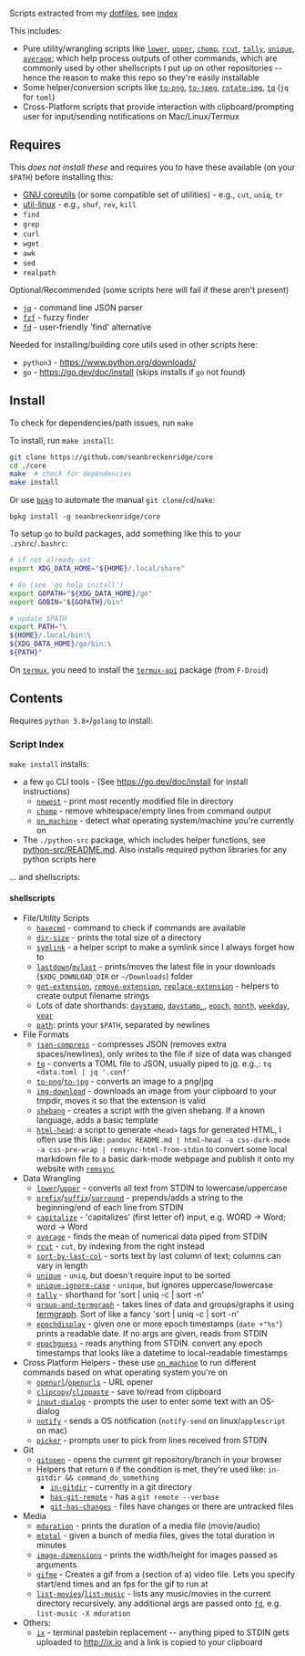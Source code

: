 Scripts extracted from my [dotfiles](https://github.com/seanbreckenridge/dotfiles), see [index](#script-index)

This includes:

- Pure utility/wrangling scripts like [`lower`](./shellscripts/lower), [`upper`](./shellscripts/upper), [`chomp`](./shellscripts/chomp), [`rcut`](./shellscripts/rcut), [`tally`](./shellscripts/tally), [`unique`](./shellscripts/unique), [`average`](./shellscripts/average); which help process outputs of other commands, which are commonly used by other shellscripts I put up on other repositories -- hence the reason to make this repo so they're easily installable
- Some helper/conversion scripts like [`to-png`](./shellscripts/to-png), [`to-jpeg`](./shellscripts/to-jpeg), [`rotate-img`](./shellscripts/rotate-img), [`tq`](./shellscripts/tq) (`jq` for `toml`)
- Cross-Platform scripts that provide interaction with clipboard/prompting user for input/sending notifications on Mac/Linux/Termux

## Requires

This _does not install these_ and requires you to have these available (on your `$PATH`) before installing this:

- [GNU coreutils](https://www.gnu.org/software/coreutils/) (or some compatible set of utilities) - e.g., `cut`, `uniq`, `tr`
- [util-linux](https://en.wikipedia.org/wiki/Util-linux) - e.g., `shuf`, `rev`, `kill`
- `find`
- `grep`
- `curl`
- `wget`
- `awk`
- `sed`
- `realpath`

Optional/Recommended (some scripts here will fail if these aren't present)

- [`jq`](https://stedolan.github.io/jq/) - command line JSON parser
- [`fzf`](https://github.com/junegunn/fzf#installation) - fuzzy finder
- [`fd`](https://github.com/sharkdp/fd#installation) - user-friendly 'find' alternative

Needed for installing/building core utils used in other scripts here:

- `python3` - <https://www.python.org/downloads/>
- `go` - <https://go.dev/doc/install> (skips installs if `go` not found)

## Install

To check for dependencies/path issues, run `make`

To install, run `make install`:

```bash
git clone https://github.com/seanbreckenridge/core
cd ./core
make  # check for dependencies
make install
```

Or use [`bpkg`](https://github.com/bpkg/bpkg) to automate the manual `git clone`/`cd`/`make`:

```
bpkg install -g seanbreckenridge/core
```

To setup `go` to build packages, add something like this to your `.zshrc`/`.bashrc`:

```bash
# if not already set
export XDG_DATA_HOME="${HOME}/.local/share"

# Go (see 'go help install')
export GOPATH="${XDG_DATA_HOME}/go"
export GOBIN="${GOPATH}/bin"

# update $PATH
export PATH="\
${HOME}/.local/bin:\
${XDG_DATA_HOME}/go/bin:\
${PATH}"
```

On [`termux`](https://termux.dev/en/), you need to install the [`termux-api`](https://github.com/termux/termux-api) package (from `F-Droid`)

## Contents

Requires `python 3.8+`/`golang` to install:

### Script Index

`make install` installs:

- a few `go` CLI tools - (See <https://go.dev/doc/install> for install instructions)
  - [`newest`](https://github.com/seanbreckenridge/newest) - print most recently modified file in directory
  - [`chomp`](https://github.com/seanbreckenridge/chomp) - remove whitespace/empty lines from command output
  - [`on_machine`](https://github.com/seanbreckenridge/on_machine) - detect what operating system/machine you're currently on
- The `./python-src` package, which includes helper functions, see [python-src/README.md](./python-src/README.md). Also installs required python libraries for any python scripts here

... and shellscripts:

#### shellscripts

- File/Utility Scripts
  - [`havecmd`](./shellscripts/havecmd) - command to check if commands are available
  - [`dir-size`](./shellscripts/dir-size) - prints the total size of a directory
  - [`symlink`](./shellscripts/symlink) - a helper script to make a symlink since I always forget how to
  - [`lastdown`](./shellscripts/lastdown)/[`mvlast`](./shellscripts/mvlast) - prints/moves the latest file in your downloads (`$XDG_DOWNLOAD_DIR` or `~/Downloads`) folder
  - [`get-extension`](./shellscripts/get-extension), [`remove-extension`](./shellscripts/remove-extension), [`replace-extension`](./shellscripts/replace-extension) - helpers to create output filename strings
  - Lots of date shorthands: [`daystamp`](./shellscripts/daystamp), [`daystamp_`](./shellscripts/daystamp_), [`epoch`](./shellscripts/epoch), [`month`](./shellscripts/month), [`weekday`](./shellscripts/weekday), [`year`](./shellscripts/year)
  - [`path`](./shellscripts/path): prints your `$PATH`, separated by newlines
- File Formats
  - [`json-compress`](./shellscripts/json-compress) - compresses JSON (removes extra spaces/newlines), only writes to the file if size of data was changed
  - [`tq`](./shellscripts/tq) - converts a TOML file to JSON, usually piped to [jq](https://github.com/stedolan/jq). e.g.,: `tq <data.toml | jq '.conf'`
  - [`to-png`](./shellscripts/to-png)/[`to-jpg`](./shellscripts/to-jpg) - converts an image to a png/jpg
  - [`img-download`](./shellscripts/img-download) - downloads an image from your clipboard to your tmpdir, moves it so that the extension is valid
  - [`shebang`](./shellscripts/shebang) - creates a script with the given shebang. If a known language, adds a basic template
  - [`html-head`](./shellscripts/html-head): a script to generate `<head>` tags for generated HTML, I often use this like: `pandoc README.md | html-head -a css-dark-mode -a css-pre-wrap | remsync-html-from-stdin` to convert some local markdown file to a basic dark-mode webpage and publish it onto my website with [`remsync`](https://github.com/seanbreckenridge/vps/blob/master/remsync)
- Data Wrangling
  - [`lower`](./shellscripts/lower)/[`upper`](./shellscripts/upper) - converts all text from STDIN to lowercase/uppercase
  - [`prefix`](./shellscripts/prefix)/[`suffix`](./shellscripts/suffix)/[`surround`](./shellscripts/surround) - prepends/adds a string to the beginning/end of each line from STDIN
  - [`capitalize`](./shellscripts/capitalize) - 'capitalizes' (first letter of) input, e.g. WORD -> Word; word -> Word
  - [`average`](./shellscripts/average) - finds the mean of numerical data piped from STDIN
  - [`rcut`](./shellscripts/rcut) - `cut`, by indexing from the right instead
  - [`sort-by-last-col`](./shellscripts/sort-by-last-col) - sorts text by last column of text; columns can vary in length
  - [`unique`](./shellscripts/unique) - `uniq`, but doesn't require input to be sorted
  - [`unique-ignore-case`](./shellscripts/unique-ignore-case) - `unique`, but ignores uppercase/lowercase
  - [`tally`](./shellscripts/tally) - shorthand for 'sort | uniq -c | sort -n'
  - [`group-and-termgraph`](./shellscripts/group-and-termgraph) - takes lines of data and groups/graphs it using [termgraph](https://github.com/mkaz/termgraph). Sort of like a fancy 'sort | uniq -c | sort -n'
  - [`epochdisplay`](./shellscripts/epochdisplay) - given one or more epoch timestamps (`date +"%s"`) prints a readable date. If no args are given, reads from STDIN
  - [`epochguess`](./shellscripts/epochguess) - reads anything from STDIN. convert any epoch timestamps that looks like a datetime to local-readable timestamps
- Cross Platform Helpers - these use [`on_machine`](https://github.com/seanbreckenridge/on_machine) to run different commands based on what operating system you're on
  - [`openurl`](./shellscripts/openurl)/[`openurls`](./shellscripts/openurls) - URL opener
  - [`clipcopy`](./shellscripts/clipcopy)/[`clippaste`](./shellscripts/clippaste) - save to/read from clipboard
  - [`input-dialog`](./shellscripts/input-dialog) - prompts the user to enter some text with an OS-dialog
  - [`notify`](./shellscripts/notify) - sends a OS notification (`notify-send` on linux/`applescript` on mac)
  - [`picker`](./shellscripts/picker) - prompts user to pick from lines received from STDIN
- Git
  - [`gitopen`](./shellscripts/gitopen) - opens the current git repository/branch in your browser
  - Helpers that return `0` if the condition is met, they're used like: `in-gitdir && command_do_something`
    - [`in-gitdir`](./shellscripts/in-gitdir) - currently in a git directory
    - [`has-git-remote`](./shellscripts/has-git-remote) - has a `git remote --verbose`
    - [`git-has-changes`](./shellscripts/git-has-changes) - files have changes or there are untracked files
- Media
  - [`mduration`](./shellscripts/mduration) - prints the duration of a media file (movie/audio)
  - [`mtotal`](./shellscripts/mtotal) - given a bunch of media files, gives the total duration in minutes
  - [`image-dimensions`](./shellscripts/image-dimensions) - prints the width/height for images passed as arguments
  - [`gifme`](./shellscripts/gifme) - Creates a gif from a (section of a) video file. Lets you specify start/end times and an fps for the gif to run at
  - [`list-movies`](./shellscripts/list-movies)/[`list-music`](./shellscripts/list-music) - lists any music/movies in the current directory recursively. any additional args are passed onto [`fd`](https://github.com/sharkdp/fd), e.g. `list-music -X mduration`
- Others:
  - [`ix`](./shellscripts/ix) - terminal pastebin replacement -- anything piped to STDIN gets uploaded to <http://ix.io> and a link is copied to your clipboard
